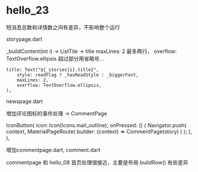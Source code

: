 # hello_23

短消息总数和详情数之间有差异，不影响整个运行

storypage.dart

_buildContent(int i) -> ListTile -> title 
maxLines: 2 最多两行，
overflow: TextOverflow.ellipsis 超过部分用省略号...

    title: Text("${_stories[i].title}", 
        style: readFlag ? _hasReadStyle : _biggerFont,
        maxLines: 2,
        overflow: TextOverflow.ellipsis,
    ),

newspage.dart

增加评论图标的事件处理 -> CommentPage

IconButton(
    icon: Icon(Icons.mail_outline), 
    onPressed: () {
        Navigator.push(
            context,
            MaterialPageRoute(
                builder: (context) => CommentPage(story)
            )
        );
    },
),

增加commentpage.dart, comment.dart

commentpage 和 hello_08 首页处理很接近，主要是布局 buildRow() 有些差异